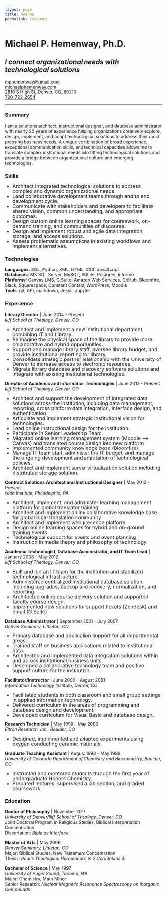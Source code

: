 ```yaml
---
layout: page
title: Resume
permalink: /resume/
---
```

<style type='text/css'>
li { font-size: 16px;
    line-height: 16px; }
</style>

# Michael P. Hemenway, Ph.D.
*I connect organizational needs with technological solutions*
---
[mphemenway@gmail.com](mailto:mphemenway@gmail.com)  
[michaelphemenway.com](http://michaelphemenway.com)  
[2810 S High St, Denver, CO, 80210](https://goo.gl/maps/iFqRJADJQ4s)  
[720-722-2654](tel:7207222654)  

---

### Summary
I am a solutions architect, instructional designer, and database administrator with nearly 20 years of experience helping organizations creatively explore, design, implement, and adapt technological solutions to address their most pressing business needs. A unique combination of broad experience, exceptional communication skills, and technical capacities allows me to translate complex institutional needs into fitting technological solutions and provide a bridge between organizational culture and emerging technologies.

### Skills
+ Architect integrated technological solutions to address complex and dynamic organizational needs.
+ Lead collaborative development teams through end to end development cycle.
+ Communicate with stakeholders and developers to facilitate shared vision, common understanding, and appropriate outcomes.
+ Design custom online learning spaces for coursework, on-demand training, and communities of discourse.
+ Design and implement robust and agile data integration, storage, and access solutions.
+ Assess problematic assumptions in existing workflows and implement alternatives.

### Technologies
**Languages**: SQL, Python, XML, HTML, CSS, JavaScript  
**Databases**: MS SQL Server, MySQL, SQLite, Postgres, Informix  
**Platforms**: Canvas LMS, G Suite, Amazon Web Services, GitHub, Bloomfire, Slack, Squarespace, Constant Contact, WordPress, Moodle  
**Tools**: git, API, markdown, Jekyll, Jupyter  

### Experience
**Library Director** | June 2014 - Present  
*Iliff School of Theology, Denver, CO*  
+ Architect and implement a new institutional department, combining IT and Library.
+ Reimagine the physical space of the library to provide more collaborative and hybrid opportunities.
+ Support and manage library staff, oversee library budget, and provide institutional reporting for library.
+ Consolidate strategic partner relationship with the University of Denver to increase access to electronic resources.
+ Migrate library database and discovery software solutions and integrate with existing institutional technologies.

**Director of Academic and Information Technologies** | June 2012 - Present  
*Iliff School of Theology, Denver, CO*  
+ Architect and support the development of integrated data solutions across the institution, including data management, reporting, cross platform data integration, interface design, and authentication.
+ Articulate and implement strategic institutional vision for technologies.
+ Lead online instructional design for the institution.
+ Participate in Senior Leadership Team.
+ Migrated online learning management system (Moodle --> Canvas) and translated course design into new platform
+ Implemented community knowledge base (Bloomfire).
+ Manage IT team staff, administer the IT budget, and manage the ongoing development and adaptation of technological policies.
+ Architect and implement server virtualization solution including distributed storage solution.

**Contract Solutions Architect and Instructional Designer** | May 2012 - Present  
*Nida Institute, Philadelphia, PA*  
+ Architect, implement, and administer learning management platform for global translator training
+ Architect and implement online collaborative knowledge base for global bible translation community
+ Architect and implement web presence platform
+ Design online learning spaces for hybrid and on-ground training events
+ Technological support for events and event planning
+ Instruction in media theory and philosophy of technology

**Academic Technologist, Database Administrator, and IT Team Lead** | January 2008 - May 2012  
*Iliff School of Theology, Denver, CO*  
+ Built and led an IT team for the institution and stabilized technological infrastructure.
+ Administered centralized institutional database solution, including upgrades, backup and recovery, normalization, and reporting.
+ Architected online course delivery solution and supported faculty course design.
+ Implemented new solutions for support tickets (Zendesk) and email (G Suite)

**Database Administrator** | September 2001 - July 2007  
*Denver Seminary, Littleton, CO*  
+ Primary database and application support for all departmental areas.
+ Trained staff on business applications related to institutional data.
+ Architected and implemented data integration solutions within and across institutional business units.
+ Developed a collaborative technology team and positive support culture for the institution.

**Facilitator/Instructor** | June 2000 - August 2001  
*Information Technology Institute, Denver, CO*  
+ Facilitated students in both classroom and small group settings in applied information technology.
+	Delivered curriculum in the areas of programming and database design and development.
+	Developed curriculum for Visual Basic and database design.

**Research Technician** | May 1999 - May 2000  
*Eltron Research, Inc., Boulder, CO*  
+ Designed, implemented and adapted experiments using oxygen conducting ceramic materials.

**Graduate Teaching Assistant** | August 1998 - May 1999  
*University of Colorado Department of Chemistry and Biochemistry, Boulder, CO*  
+	Instructed and mentored students through the first year of undergraduate Honors Chemistry.
+	Prepared lectures, supervised a lab section, and graded coursework.

### Education
**Doctor of Philosophy** | November 2017  
*University of Denver/Iliff School of Theology, Denver, CO*  
Joint Doctoral Program in Religious Studies, Biblical Interpretation Concentration  
Dissertation: *Bible as Interface*

**Master of Arts** | May 2006  
*Denver Seminary, Littleton, CO*  
Major: Biblical Studies, New Testament Concentration  
Thesis: *Paul's Theological Hermeneutic in 2 Corinthians 3.*  

**Bachelor of Science** | May 1997  
*University of Puget Sound, Tacoma, WA*  
Major: Chemistry, Math Minor  
Senior Research: *Nuclear Magnetic Resonance Spectroscopy on Inorganic Compounds*  
